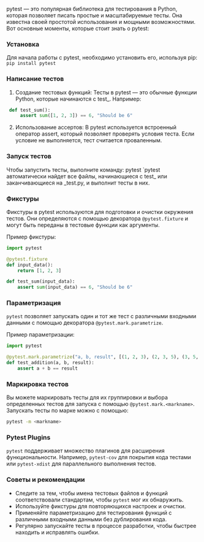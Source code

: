 pytest — это популярная библиотека для тестирования в Python, которая позволяет писать простые и масштабируемые тесты. Она известна своей простотой использования и мощными возможностями. Вот основные моменты, которые стоит знать о pytest:

### Установка
Для начала работы с pytest, необходимо установить его, используя pip:
`pip install pytest`
### Написание тестов
1. Создание тестовых функций:
   Тесты в pytest — это обычные функции Python, которые начинаются с test_. Например:
  ```Python
   def test_sum():
       assert sum([1, 2, 3]) == 6, "Should be 6"
   ```
2. Использование ассертов:
   В pytest используется встроенный оператор assert, который позволяет проверять условия теста. Если условие не выполняется, тест считается проваленным.

### Запуск тестов
Чтобы запустить тесты, выполните команду:
pytest
`pytest автоматически найдет все файлы, начинающиеся с test_ или заканчивающиеся на _test.py, и выполнит тесты в них.

### Фикстуры
Фикстуры в pytest используются для подготовки и очистки окружения тестов. Они определяются с помощью декоратора `@pytest.fixture` и могут быть переданы в тестовые функции как аргументы.

Пример фикстуры:

```python
import pytest

@pytest.fixture
def input_data():
    return [1, 2, 3]

def test_sum(input_data):
    assert sum(input_data) == 6, "Should be 6"
```
### Параметризация
`pytest` позволяет запускать один и тот же тест с различными входными данными с помощью декоратора `@pytest.mark.parametrize`.

Пример параметризации:
```python
import pytest

@pytest.mark.parametrize("a, b, result", [(1, 2, 3), (2, 3, 5), (3, 5, 8)])
def test_addition(a, b, result):
    assert a + b == result
```

### Маркировка тестов
Вы можете маркировать тесты для их группировки и выбора определенных тестов для запуска с помощью `@pytest.mark.<markname>`. Запускать тесты по марке можно с помощью:
```bash
pytest -m <markname>
```

### Pytest Plugins
`pytest` поддерживает множество плагинов для расширения функциональности. Например, `pytest-cov` для покрытия кода тестами или `pytest-xdist` для параллельного выполнения тестов.

### Советы и рекомендации
- Следите за тем, чтобы имена тестовых файлов и функций соответствовали стандартам, чтобы `pytest` мог их обнаружить.
- Используйте фикстуры для повторяющихся настроек и очистки.
- Применяйте параметризацию для тестирования функций с различными входными данными без дублирования кода.
- Регулярно запускайте тесты в процессе разработки, чтобы быстрее находить и исправлять ошибки.

